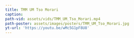 ```yaml
---
title: TMM UM Tso Morari
caption:
path-vid: assets/vids/TMM_UM_Tso_Morari.mp4
path-poster: assets/images/posters/TMM_UM_Tso_Morari.jpg
yt-url: 'https://youtu.be/wMc5G1pF8U8'
---
```

